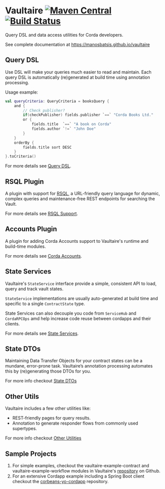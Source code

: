 # Vaultaire [![Maven Central](https://img.shields.io/maven-central/v/com.github.manosbatsis.vaultaire/vaultaire.svg)](https://repo1.maven.org/maven2/com/github/manosbatsis/vaultaire/vaultaire/) [![Build Status](https://travis-ci.com/manosbatsis/vaultaire.svg?branch=master)](https://travis-ci.com/manosbatsis/vaultaire)

Query DSL and data access utilities for Corda developers.   

See complete documentation at https://manosbatsis.github.io/vaultaire

## Query DSL

Use DSL will make your queries much easier to read and maintain. 
Each query DSL is automatically (re)generated at build time using annotation
processing.

Usage example:

```kotlin
val queryCriteria: QueryCriteria = booksQuery {
    and {
    	// Check publisher?
        if(checkPublisher) fields.publisher `==` "Corda Books Ltd."
        or {
            fields.title  `==` "A book on Corda"
            fields.author `!=` "John Doe"
        }
    }
    orderBy {
        fields.title sort DESC
    }
}.toCriteria()
```

For more details see [Query DSL](https://manosbatsis.github.io/vaultaire/core/query-dsl/).


## RSQL Plugin

A plugin with support for [RSQL](https://www.baeldung.com/rest-api-search-language-rsql-fiql), 
a URL-friendly query language for dynamic, complex queries and 
maintenance-free REST endpoints for searching the Vault.

For more details see [RSQL Support](https://manosbatsis.github.io/vaultaire/plugins/rsql-support/).

## Accounts Plugin

A plugin for adding Corda Accounts support to Vaultaire's runtime and build-time modules.

For more details see [Corda Accounts](https://manosbatsis.github.io/vaultaire/plugins/corda-accounts/).

## State Services

Vaultaire's `StateService` interface provide a simple, consistent API to
load, query and track vault states.

`StateService` implementations are usually auto-generated at build time
and specific to a single `ContractState` type.

State Services can also decouple you code from `ServiceHub` and `CordaRPCOps`
amd help increase code reuse between cordapps and their clients.

For more details see [State Services](https://manosbatsis.github.io/vaultaire/core/state-services/).

## State DTOs

Maintaining Data Transfer Objects for your contract states can be a mundane, error-prone task. 
Vaultaire’s annotation processing automates this by (re)generating those DTOs for you.

For more info checkout [State DTOs](https://manosbatsis.github.io/vaultaire/core/state-dtos/)

## Other Utils

Vaultaire includes a few other utilities like:

- REST-friendly pages for query results.
- Annotation to generate responder flows from commonly used supertypes.

For more info checkout [Other Utilities](https://manosbatsis.github.io/vaultaire/core/other-utils/)


## Sample Projects

1. For simple examples, checkout the vaultaire-example-contract and vaultaire-example-workflow 
   modules in Vaultaire's [repository](https://github.com/manosbatsis/vaultaire) on Github.
2. For an extensive Cordapp example including a Spring Boot client checkout the 
   [corbeans-yo-cordapp](https://github.com/manosbatsis/corbeans-yo-cordapp) 
   repository.
